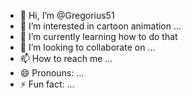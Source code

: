 - 👋 Hi, I’m @Gregorius51
- 👀 I’m interested in cartoon animation ...
- 🌱 I’m currently learning how to do that
- 💞️ I’m looking to collaborate on ...
- 📫 How to reach me ...
- 😄 Pronouns: ...
- ⚡ Fun fact: ...

<!---
Gregorius51/Gregorius51 is a ✨ special ✨ repository because its `README.md` (this file) appears on your GitHub profile.
You can click the Preview link to take a look at your changes.
--->
